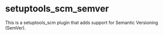 setuptools_scm_semver
===============

This is a setuptools_scm   plugin
that adds support for Semantic Versioning (SemVer).
